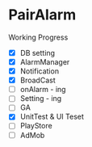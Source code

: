 # PairAlarm

Working Progress
- [X] DB setting
- [X] AlarmManager
- [X] Notification
- [X] BroadCast
- [ ] onAlarm - ing
- [ ] Setting - ing
- [ ] GA
- [X] UnitTest & UI Teset
- [ ] PlayStore
- [ ] AdMob
